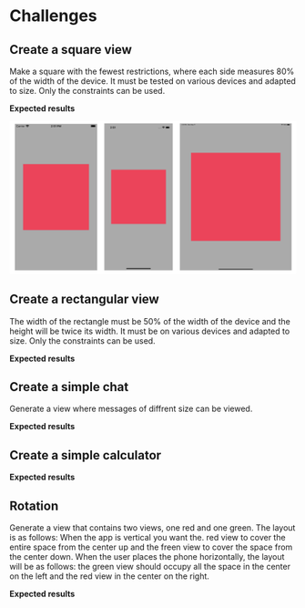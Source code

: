 <h1> Challenges </h1>
<h2> Create a square view</h2>

Make a square with the fewest restrictions, where each side measures 80% of the width of the device. It must be tested on various devices and adapted to size. Only the constraints can be used.

**Expected results**

![alt text](https://github.com/DanielaBeltranSaavedra/Module1-Working-with-constraints/blob/061fcb2d90b1c97de8bbf9ec2a8f6c777abfd07a/Images/square.png)
<h2> Create a rectangular view</h2>

The width of the rectangle must be 50% of the width of the device and the height will be twice its width. It must be on various devices and adapted to size. Only the constraints can be used.

**Expected results**


<h2> Create a simple chat</h2>

Generate a view where messages of diffrent size can be viewed.

**Expected results**

<h2> Create a simple calculator</h2>

**Expected results**

<h2> Rotation</h2>

Generate a view that contains two views, one red and one green. The layout is as follows: When the app is vertical you want the. red view to cover the entire space from the center up and the freen view to cover the space from the center down. When the user places the phone horizontally, the layout will be as follows: the green view should occupy all the space in the center on the left and the red view in the center on the right.

**Expected results**


